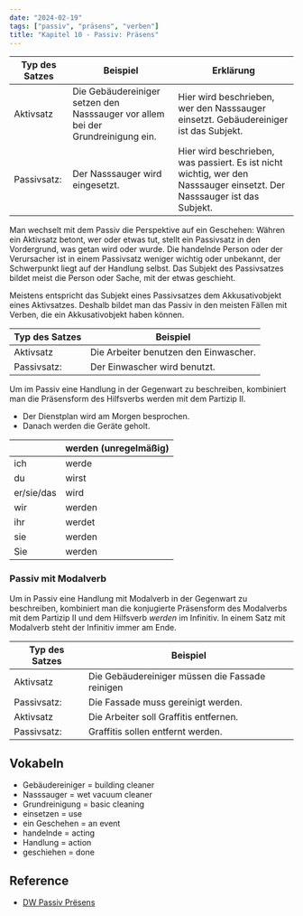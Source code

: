 ```yaml
---
date: "2024-02-19"
tags: ["passiv", "präsens", "verben"]
title: "Kapitel 10 - Passiv: Präsens"
---
```


| Typ des Satzes | Beispiel                                                                        | Erklärung                                                                                                               |
| -------------- | ------------------------------------------------------------------------------- | ----------------------------------------------------------------------------------------------------------------------- |
| Aktivsatz      | Die Gebäudereiniger setzen den Nasssauger vor allem bei der Grundreinigung ein. | Hier wird beschrieben, wer den Nasssauger einsetzt. Gebäudereiniger ist das Subjekt.                                    |
| Passivsatz:    | Der Nasssauger wird eingesetzt.                                                 | Hier wird beschrieben, was passiert. Es ist nicht wichtig, wer den Nasssauger einsetzt. Der Nasssauger ist das Subjekt. |

Man wechselt mit dem Passiv die Perspektive auf ein Geschehen: Währen ein Aktivsatz betont, wer oder etwas tut, stellt ein Passivsatz in den Vordergrund, was getan wird oder wurde. Die handelnde Person oder der Verursacher ist in einem Passivsatz weniger wichtig oder unbekannt, der Schwerpunkt liegt auf der Handlung selbst. Das Subjekt des Passivsatzes bildet meist die Person oder Sache, mit der etwas geschieht. 

Meistens entspricht das Subjekt eines Passivsatzes dem Akkusativobjekt eines Aktivsatzes. Deshalb bildet man das Passiv in den meisten Fällen mit Verben, die ein Akkusativobjekt haben können.

| Typ des Satzes | Beispiel                              |
| -------------- | ------------------------------------- |
| Aktivsatz      | Die Arbeiter benutzen den Einwascher. |
| Passivsatz:    | Der Einwascher wird benutzt.          |

Um im Passiv eine Handlung in der Gegenwart zu beschreiben, kombiniert man die Präsensform des Hilfsverbs werden mit dem Partizip II.

- Der Dienstplan wird am Morgen besprochen.
- Danach werden die Geräte geholt.

|            | werden (unregelmäßig) |
| ---------- | --------------------- |
| ich        | werde                 |
| du         | wirst                 |
| er/sie/das | wird                  |
| wir        | werden                |
| ihr        | werdet                |
| sie        | werden                |
| Sie        | werden                |

### Passiv mit Modalverb

Um in Passiv eine Handlung mit Modalverb in der Gegenwart zu beschreiben, kombiniert man die konjugierte Präsensform des Modalverbs mit dem Partizip II und dem Hilfsverb *werden* im Infinitiv. In einem Satz mit Modalverb steht der Infinitiv immer am Ende. 

| Typ des Satzes | Beispiel                                        |
| -------------- | ----------------------------------------------- |
| Aktivsatz      | Die Gebäudereiniger müssen die Fassade reinigen |
| Passivsatz:    | Die Fassade muss gereinigt werden.              |
| Aktivsatz      | Die Arbeiter soll Graffitis entfernen.          |
| Passivsatz:    | Graffitis sollen entfernt werden.               |

## Vokabeln

- Gebäudereiniger = building cleaner
- Nasssauger = wet vacuum cleaner
- Grundreinigung = basic cleaning
- einsetzen = use
- ein Geschehen = an event
- handelnde = acting
- Handlung = action
- geschiehen = done

## Reference

- [DW Passiv Prësens](https://learngerman.dw.com/de/passiv-pr%C3%A4sens/l-40723129/gr-42062693)